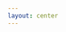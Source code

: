 ```yaml
---
layout: center
---
```


<LoadingBar speed="2" :text="['Vibing', 'Cerebrating', 'Thinking', 'Loading', 'lOaDInG', 'Skulking', 'Pondering']" />

<style>
</style>